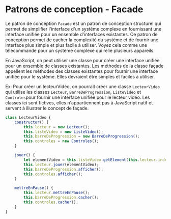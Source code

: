 # Patrons de conception - Facade

Le patron de conception `Facade` est un patron de conception structurel qui permet de simplifier l'interface d'un système complexe en fournissant une interface unifiée pour un ensemble d'interfaces existantes. Ce patron de conception permet de cacher la complexité du système et de fournir une interface plus simple et plus facile à utiliser. Voyez cela comme une télécommande pour un système complexe qui relie plusieurs appareils.

En JavaScript, on peut utiliser une classe pour créer une interface unifiée pour un ensemble de classes existantes. Les méthodes de la classe façade appellent les méthodes des classes existantes pour fournir une interface unifiée pour le système. Elles devraient être simples et faciles à utiliser.

Ex:
Pour créer un lecteurVidéo, on pourrait créer une classe `LecteurVideo` qui utilise les classes `Lecteur`, `BarreDeProgression`, `ListeVideo` et `Controles`pour fournir une interface unifiée pour le lecteur vidéo. Les classes ici sont fictives, elles n'appartiennent pas à JavaScript natif et servent à illustrer le concept de façade.

```js
class LecteurVideo {
    constructor() {
        this.lecteur = new Lecteur();
        this.listeVideo = new ListeVideo();
        this.barreDeProgression = new BarreDeProgression();
        this.controles = new Controles();
    }

    jouer() {
        let elementVideo = this.listeVideo.getElement(this.lecteur.index);
        this.lecteur.jouer(elementVideo);
        this.barreDeProgression.afficher();
        this.controles.afficher();
    }

    mettreEnPause() {
        this.lecteur.mettreEnPause();
        this.barreDeProgression.cacher();
        this.controles.cacher();
    }
}
```
